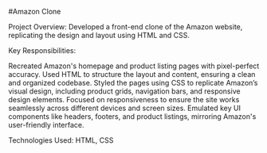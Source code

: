 #Amazon Clone

Project Overview:
Developed a front-end clone of the Amazon website, replicating the design and layout using HTML and CSS.

Key Responsibilities:

Recreated Amazon's homepage and product listing pages with pixel-perfect accuracy.
Used HTML to structure the layout and content, ensuring a clean and organized codebase.
Styled the pages using CSS to replicate Amazon’s visual design, including product grids, navigation bars, and responsive design elements.
Focused on responsiveness to ensure the site works seamlessly across different devices and screen sizes.
Emulated key UI components like headers, footers, and product listings, mirroring Amazon's user-friendly interface.

Technologies Used:
HTML, CSS
